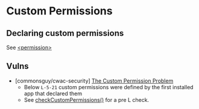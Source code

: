 # Custom Permissions

## Declaring custom permissions

See [\<permission\>](https://developer.android.com/guide/topics/manifest/permission-element.html)

## Vulns

- [commonsguy/cwac-security] [The Custom Permission Problem](https://github.com/commonsguy/cwac-security/blob/master/PERMS.md)
  - Below `L-5-21` custom permissions were defined by the first installed app that declared them
  - See [checkCustomPermissions()](https://github.com/commonsguy/cwac-security#usage-checkcustompermissions) for a pre L check.
